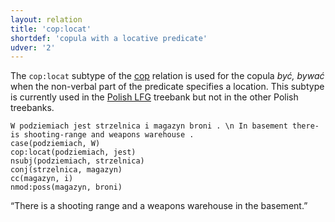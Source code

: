 ```yaml
---
layout: relation
title: 'cop:locat'
shortdef: 'copula with a locative predicate'
udver: '2'
---
```


The `cop:locat` subtype of the [cop]() relation is used for the copula _być, bywać_ when the
non-verbal part of the predicate specifies a location. This subtype is currently used in the
[Polish LFG](http://universaldependencies.org/treebanks/pl_lfg/index.html) treebank but not
in the other Polish treebanks.

~~~ sdparse
W podziemiach jest strzelnica i magazyn broni . \n In basement there-is shooting-range and weapons warehouse .
case(podziemiach, W)
cop:locat(podziemiach, jest)
nsubj(podziemiach, strzelnica)
conj(strzelnica, magazyn)
cc(magazyn, i)
nmod:poss(magazyn, broni)
~~~

“There is a shooting range and a weapons warehouse in the basement.”

<!-- Interlanguage links updated So kvě 14 19:03:21 CEST 2022 -->
